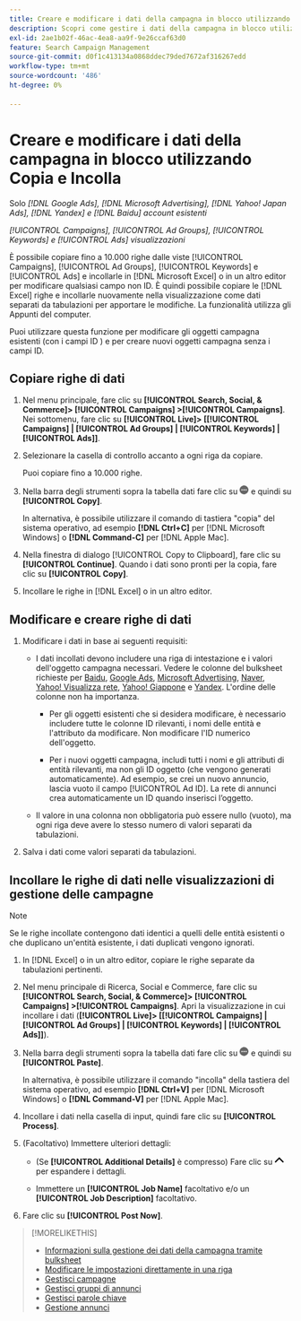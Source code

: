 ```yaml
---
title: Creare e modificare i dati della campagna in blocco utilizzando Copia e Incolla
description: Scopri come gestire i dati della campagna in blocco utilizzando la funzione di copia e incolla.
exl-id: 2ae1b02f-46ac-4ea8-aa9f-9e26ccaf63d0
feature: Search Campaign Management
source-git-commit: d0f1c413134a0868ddec79ded7672af316267edd
workflow-type: tm+mt
source-wordcount: '486'
ht-degree: 0%

---
```


# Creare e modificare i dati della campagna in blocco utilizzando Copia e Incolla

Solo *[!DNL Google Ads], [!DNL Microsoft Advertising], [!DNL Yahoo! Japan Ads], [!DNL Yandex] e [!DNL Baidu] account esistenti*

*[!UICONTROL Campaigns], [!UICONTROL Ad Groups], [!UICONTROL Keywords] e [!UICONTROL Ads] visualizzazioni*

È possibile copiare fino a 10.000 righe dalle viste [!UICONTROL Campaigns], [!UICONTROL Ad Groups], [!UICONTROL Keywords] e [!UICONTROL Ads] e incollarle in [!DNL Microsoft Excel] o in un altro editor per modificare qualsiasi campo non ID. È quindi possibile copiare le [!DNL Excel] righe e incollarle nuovamente nella visualizzazione come dati separati da tabulazioni per apportare le modifiche. La funzionalità utilizza gli Appunti del computer.

Puoi utilizzare questa funzione per modificare gli oggetti campagna esistenti (con i campi ID ) e per creare nuovi oggetti campagna senza i campi ID.

## Copiare righe di dati

1. Nel menu principale, fare clic su **[!UICONTROL Search, Social, & Commerce]> [!UICONTROL Campaigns] >[!UICONTROL Campaigns]**. Nei sottomenu, fare clic su **[!UICONTROL Live]> \[[!UICONTROL Campaigns] \| [!UICONTROL Ad Groups] \| [!UICONTROL Keywords] \| [!UICONTROL Ads]\]**.

1. Selezionare la casella di controllo accanto a ogni riga da copiare.

   Puoi copiare fino a 10.000 righe.

1. Nella barra degli strumenti sopra la tabella dati fare clic su ![Altro](/help/search-social-commerce/assets/more.png "Altro") e quindi su **[!UICONTROL Copy]**.

   In alternativa, è possibile utilizzare il comando di tastiera &quot;copia&quot; del sistema operativo, ad esempio **[!DNL Ctrl+C]** per [!DNL Microsoft Windows] o **[!DNL Command-C]** per [!DNL Apple Mac].

1. Nella finestra di dialogo [!UICONTROL Copy to Clipboard], fare clic su **[!UICONTROL Continue]**. Quando i dati sono pronti per la copia, fare clic su **[!UICONTROL Copy]**.

1. Incollare le righe in [!DNL Excel] o in un altro editor.

## Modificare e creare righe di dati

1. Modificare i dati in base ai seguenti requisiti:

   * I dati incollati devono includere una riga di intestazione e i valori dell&#39;oggetto campagna necessari. Vedere le colonne del bulksheet richieste per [Baidu](/help/search-social-commerce/campaign-management/bulksheets/bulksheet-data-formats/bulksheet-data-baidu.md), [Google Ads](/help/search-social-commerce/campaign-management/bulksheets/bulksheet-data-formats/bulksheet-data-google.md), [Microsoft Advertising](/help/search-social-commerce/campaign-management/bulksheets/bulksheet-data-formats/bulksheet-data-microsoft.md), [Naver](/help/search-social-commerce/campaign-management/bulksheets/bulksheet-data-formats/bulksheet-data-naver.md), [Yahoo! Visualizza rete](/help/search-social-commerce/campaign-management/bulksheets/bulksheet-data-formats/bulksheet-data-yahoo-display-network.md), [Yahoo! Giappone](/help/search-social-commerce/campaign-management/bulksheets/bulksheet-data-formats/bulksheet-data-yahoo-japan.md) e [Yandex](/help/search-social-commerce/campaign-management/bulksheets/bulksheet-data-formats/bulksheet-data-yandex.md). L&#39;ordine delle colonne non ha importanza.

      * Per gli oggetti esistenti che si desidera modificare, è necessario includere tutte le colonne ID rilevanti, i nomi delle entità e l&#39;attributo da modificare. Non modificare l&#39;ID numerico dell&#39;oggetto.

      * Per i nuovi oggetti campagna, includi tutti i nomi e gli attributi di entità rilevanti, ma non gli ID oggetto (che vengono generati automaticamente). Ad esempio, se crei un nuovo annuncio, lascia vuoto il campo [!UICONTROL Ad ID]. La rete di annunci crea automaticamente un ID quando inserisci l’oggetto.

   * Il valore in una colonna non obbligatoria può essere nullo (vuoto), ma ogni riga deve avere lo stesso numero di valori separati da tabulazioni.

1. Salva i dati come valori separati da tabulazioni.

## Incollare le righe di dati nelle visualizzazioni di gestione delle campagne

>[!NOTE]
>
>Se le righe incollate contengono dati identici a quelli delle entità esistenti o che duplicano un&#39;entità esistente, i dati duplicati vengono ignorati.

1. In [!DNL Excel] o in un altro editor, copiare le righe separate da tabulazioni pertinenti.

1. Nel menu principale di Ricerca, Social e Commerce, fare clic su **[!UICONTROL Search, Social, & Commerce]> [!UICONTROL Campaigns] >[!UICONTROL Campaigns]**. Apri la visualizzazione in cui incollare i dati (**[!UICONTROL Live]> \[[!UICONTROL Campaigns] \| [!UICONTROL Ad Groups] \| [!UICONTROL Keywords] \| [!UICONTROL Ads]\]**).

1. Nella barra degli strumenti sopra la tabella dati fare clic su ![Altro](/help/search-social-commerce/assets/more.png "Altro") e quindi su **[!UICONTROL Paste]**.

   In alternativa, è possibile utilizzare il comando &quot;incolla&quot; della tastiera del sistema operativo, ad esempio **[!DNL Ctrl+V]** per [!DNL Microsoft Windows] o **[!DNL Command-V]** per [!DNL Apple Mac].

1. Incollare i dati nella casella di input, quindi fare clic su **[!UICONTROL Process]**.

1. (Facoltativo) Immettere ulteriori dettagli:

   * (Se **[!UICONTROL Additional Details]** è compresso) Fare clic su ![Apri](/help/search-social-commerce/assets/chevron-up.png "Apri") per espandere i dettagli.

   * Immettere un **[!UICONTROL Job Name]** facoltativo e/o un **[!UICONTROL Job Description]** facoltativo.

1. Fare clic su **[!UICONTROL Post Now]**.


>[!MORELIKETHIS]
>
>* [Informazioni sulla gestione dei dati della campagna tramite bulksheet](/help/search-social-commerce/campaign-management/bulksheets/bulksheet-about.md)
>* [Modificare le impostazioni direttamente in una riga](/help/search-social-commerce/common-tasks/settings-edit-within-row.md)
>* [Gestisci campagne](/help/search-social-commerce/campaign-management/campaigns/campaign-manage.md)
>* [Gestisci gruppi di annunci](/help/search-social-commerce/campaign-management/campaigns/ad-group-manage.md)
>* [Gestisci parole chiave](/help/search-social-commerce/campaign-management/campaigns/keyword-manage.md)
>* [Gestione annunci](/help/search-social-commerce/campaign-management/campaigns/ad-manage.md)
